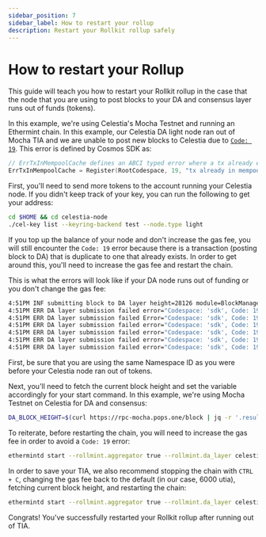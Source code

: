 ```yaml
---
sidebar_position: 7
sidebar_label: How to restart your rollup
description: Restart your Rollkit rollup safely
---
```


# How to restart your Rollup

This guide will teach you how to restart your Rollkit rollup in the case that the node that you are using to post blocks to your DA and consensus layer runs out of funds (tokens).

In this example, we're using Celestia's Mocha Testnet and running an Ethermint chain. In this example, our Celestia DA light node ran out of Mocha TIA and we are unable to post new blocks to Celestia due to [`Code: 19`](https://github.com/cosmos/cosmos-sdk/blob/main/types/errors/errors.go#L95). This error is defined by Cosmos SDK as:

```go
// ErrTxInMempoolCache defines an ABCI typed error where a tx already exists in the mempool.
ErrTxInMempoolCache = Register(RootCodespace, 19, "tx already in mempool")
```

First, you'll need to send more tokens to the account running your Celestia node. If you didn't keep track of your key, you can run the following to get your address:

```bash
cd $HOME && cd celestia-node
./cel-key list --keyring-backend test --node.type light
```

If you top up the balance of your node and don't increase the gas fee, you will still encounter the `Code: 19` error because there is a transaction (posting block to DA) that is duplicate to one that already exists. In order to get around this, you'll need to increase the gas fee and restart the chain.

This is what the errors will look like if your DA node runs out of funding or you don't change the gas fee:

```bash
4:51PM INF submitting block to DA layer height=28126 module=BlockManager
4:51PM ERR DA layer submission failed error="Codespace: 'sdk', Code: 19, Message: " attempt=1 module=BlockManager
4:51PM ERR DA layer submission failed Error="Codespace: 'sdk', Code: 19, Message: " attempt=2 module=BlockManager
4:51PM ERR DA layer submission failed error="Codespace: 'sdk', Code: 19, Message: " attempt=3 module=BlockManager
4:51PM ERR DA layer submission failed error="Codespace: 'sdk', Code: 19, Message: " attempt=4 module=BlockManager
4:51PM ERR DA layer submission failed error="Codespace: 'sdk', Code: 19, Message: " attempt=5 module=BlockManager
4:51PM ERR DA layer submission failed error="Codespace: 'sdk', Code: 19, Message: " attempt=6 module=BlockManager
```

First, be sure that you are using the same Namespace ID as you were before your Celestia node ran out of tokens.

Next, you'll need to fetch the current block height and set the variable accordingly for your start command. In this example, we're using Mocha Testnet on Celestia for DA and consensus:

```bash
DA_BLOCK_HEIGHT=$(curl https://rpc-mocha.pops.one/block | jq -r '.result.block.header.height')
```

To reiterate, before restarting the chain, you will need to increase the gas fee in order to avoid a `Code: 19` error:

```bash
ethermintd start --rollmint.aggregator true --rollmint.da_layer celestia --rollmint.da_config='{"base_url":"http://localhost:26659","timeout":60000000000,"gas_limit":6000000,"fee":6900}' --rollmint.namespace_id 8BE3175CBF305BC2 --rollmint.da_start_height $DA_BLOCK_HEIGHT
```

In order to save your TIA, we also recommend stopping the chain with `CTRL + C`, changing the gas fee back to the default (in our case, 6000 utia), fetching current block height, and restarting the chain:

```bash
ethermintd start --rollmint.aggregator true --rollmint.da_layer celestia --rollmint.da_config='{"base_url":"http://localhost:26659","timeout":60000000000,"gas_limit":6000000,"fee":6000}' --rollmint.namespace_id 8BE3175CBF305BC2 --rollmint.da_start_height $DA_BLOCK_HEIGHT
```

Congrats! You've successfully restarted your Rollkit rollup after running out of TIA.
